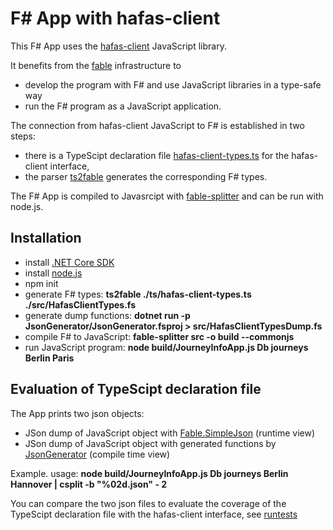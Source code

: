 # F# App with hafas-client

This F# App uses the [hafas-client](https://github.com/public-transport/hafas-client) JavaScript library.

It benefits from the [fable](https://fable.io/) infrastructure to

* develop the program with F# and use JavaScript libraries in a type-safe way  
* run the F# program as a JavaScript application.

The connection from hafas-client JavaScript to F# is established in two steps:

* there is a TypeScipt declaration file [hafas-client-types.ts](./ts/hafas-client-types.ts) for the hafas-client interface,
* the parser [ts2fable](https://www.npmjs.com/package/ts2fable) generates the corresponding F# types.

The F# App is compiled to Javasrcipt with [fable-splitter](https://www.npmjs.com/package/fable-splitter) and can be run with node.js.

## Installation

* install [.NET Core SDK](https://dotnet.microsoft.com/download)
* install [node.js](https://nodejs.org/en/)
* npm init
* generate F# types: **ts2fable ./ts/hafas-client-types.ts ./src/HafasClientTypes.fs**
* generate dump functions: **dotnet run -p JsonGenerator/JsonGenerator.fsproj > src/HafasClientTypesDump.fs**
* compile F# to JavaScript: **fable-splitter src -o build --commonjs**
* run JavaScript program: **node build/JourneyInfoApp.js Db journeys Berlin Paris**

## Evaluation of TypeScipt declaration file

The App prints two json objects:

* JSon dump of JavaScript object with [Fable.SimpleJson](https://github.com/Zaid-Ajaj/Fable.SimpleJson) (runtime view)
* JSon dump of JavaScript object with generated functions by [JsonGenerator](./JsonGenerator) (compile time view)

Example. usage: **node build/JourneyInfoApp.js Db journeys Berlin Hannover | csplit -b "%02d.json" - 2**

You can compare the two json files to evaluate the coverage of the TypeScipt declaration file with the hafas-client interface,
see [runtests](./scripts/runtests)